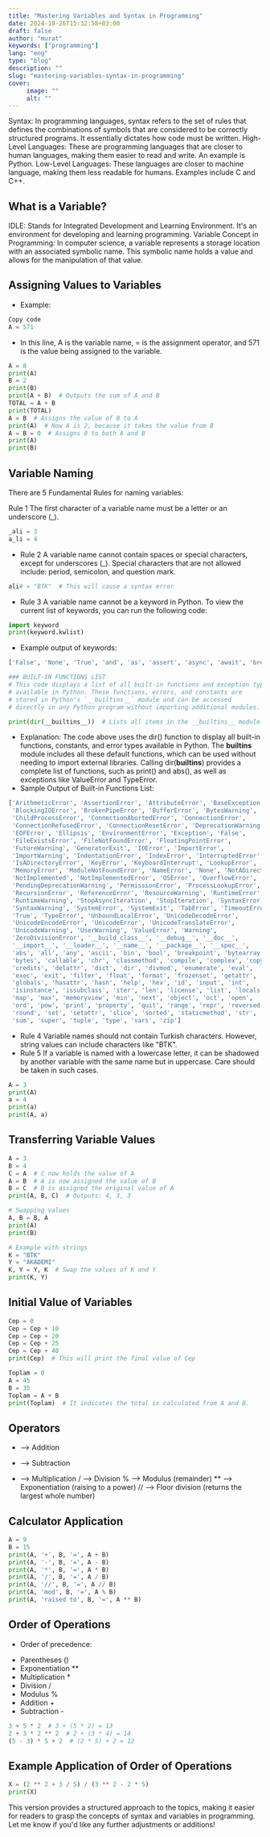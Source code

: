 ```yaml
---
title: "Mastering Variables and Syntax in Programming"
date: 2024-10-26T15:32:58+03:00
draft: false
author: "murat"
keywords: ["programming"]
lang: "eng"
type: "blog"
description: ""
slug: "mastering-variables-syntax-in-programming"
cover:
     image: ""
     alt: ""
---
```


Syntax: In programming languages, syntax refers to the set of rules that defines the combinations of symbols that are considered to be correctly structured programs. It essentially dictates how code must be written.
High-Level Languages: These are programming languages that are closer to human languages, making them easier to read and write. An example is Python.
Low-Level Languages: These languages are closer to machine language, making them less readable for humans. Examples include C and C++.

## What is a Variable? 
IDLE: Stands for Integrated Development and Learning Environment. It's an environment for developing and learning programming.
Variable Concept in Programming: In computer science, a variable represents a storage location with an associated symbolic name. This symbolic name holds a value and allows for the manipulation of that value.

## Assigning Values to Variables
* Example:
```python
Copy code
A = 571
```
* In this line, A is the variable name, = is the assignment operator, and 571 is the value being assigned to the variable.

```python
A = 8
print(A)
B = 2
print(B)
print(A + B)  # Outputs the sum of A and B
TOTAL = A + B
print(TOTAL)
A = B  # Assigns the value of B to A
print(A)  # Now A is 2, because it takes the value from B
A = B = 0  # Assigns 0 to both A and B
print(A)
print(B)
```
## Variable Naming 
There are 5 Fundamental Rules for naming variables:

Rule 1
The first character of a variable name must be a letter or an underscore (_).
```python
_ali = 3
a_li = 4

```
* Rule 2
A variable name cannot contain spaces or special characters, except for underscores (_).
Special characters that are not allowed include: period, semicolon, and question mark.
```python
ali# = "BTK"  # This will cause a syntax error
```
* Rule 3
A variable name cannot be a keyword in Python.
To view the current list of keywords, you can run the following code:
```python
import keyword
print(keyword.kwlist)

```
* Example output of keywords:

```python
['False', 'None', 'True', 'and', 'as', 'assert', 'async', 'await', 'break', 'class', ...]

```
```python
### BUILT-IN FUNCTIONS LIST
# This code displays a list of all built-in functions and exception types 
# available in Python. These functions, errors, and constants are 
# stored in Python's `__builtins__` module and can be accessed 
# directly in any Python program without importing additional modules.

print(dir(__builtins__))  # Lists all items in the __builtins__ module.


```
* Explanation: The code above uses the dir() function to display all built-in functions, constants, and error types available in Python. The __builtins__ module includes all these default functions, which can be used without needing to import external libraries. Calling dir(__builtins__) provides a complete list of functions, such as print() and abs(), as well as exceptions like ValueError and TypeError.
* Sample Output of Built-in Functions List:

```python
['ArithmeticError', 'AssertionError', 'AttributeError', 'BaseException', 
 'BlockingIOError', 'BrokenPipeError', 'BufferError', 'BytesWarning', 
 'ChildProcessError', 'ConnectionAbortedError', 'ConnectionError', 
 'ConnectionRefusedError', 'ConnectionResetError', 'DeprecationWarning', 
 'EOFError', 'Ellipsis', 'EnvironmentError', 'Exception', 'False', 
 'FileExistsError', 'FileNotFoundError', 'FloatingPointError', 
 'FutureWarning', 'GeneratorExit', 'IOError', 'ImportError', 
 'ImportWarning', 'IndentationError', 'IndexError', 'InterruptedError', 
 'IsADirectoryError', 'KeyError', 'KeyboardInterrupt', 'LookupError', 
 'MemoryError', 'ModuleNotFoundError', 'NameError', 'None', 'NotADirectoryError', 
 'NotImplemented', 'NotImplementedError', 'OSError', 'OverflowError', 
 'PendingDeprecationWarning', 'PermissionError', 'ProcessLookupError', 
 'RecursionError', 'ReferenceError', 'ResourceWarning', 'RuntimeError', 
 'RuntimeWarning', 'StopAsyncIteration', 'StopIteration', 'SyntaxError', 
 'SyntaxWarning', 'SystemError', 'SystemExit', 'TabError', 'TimeoutError', 
 'True', 'TypeError', 'UnboundLocalError', 'UnicodeDecodeError', 
 'UnicodeEncodeError', 'UnicodeError', 'UnicodeTranslateError', 
 'UnicodeWarning', 'UserWarning', 'ValueError', 'Warning', 
 'ZeroDivisionError', '__build_class__', '__debug__', '__doc__', 
 '__import__', '__loader__', '__name__', '__package__', '__spec__', 
 'abs', 'all', 'any', 'ascii', 'bin', 'bool', 'breakpoint', 'bytearray', 
 'bytes', 'callable', 'chr', 'classmethod', 'compile', 'complex', 'copyright', 
 'credits', 'delattr', 'dict', 'dir', 'divmod', 'enumerate', 'eval', 
 'exec', 'exit', 'filter', 'float', 'format', 'frozenset', 'getattr', 
 'globals', 'hasattr', 'hash', 'help', 'hex', 'id', 'input', 'int', 
 'isinstance', 'issubclass', 'iter', 'len', 'license', 'list', 'locals', 
 'map', 'max', 'memoryview', 'min', 'next', 'object', 'oct', 'open', 
 'ord', 'pow', 'print', 'property', 'quit', 'range', 'repr', 'reversed', 
 'round', 'set', 'setattr', 'slice', 'sorted', 'staticmethod', 'str', 
 'sum', 'super', 'tuple', 'type', 'vars', 'zip']

```

* Rule 4
Variable names should not contain Turkish characters. However, string values can include characters like "BTK".
* Rule 5
If a variable is named with a lowercase letter, it can be shadowed by another variable with the same name but in uppercase. Care should be taken in such cases.

```python
A = 3
print(A)
a = 4
print(a)
print(A, a)

```

## Transferring Variable Values 
```python
A = 3
B = 4
C = A  # C now holds the value of A
A = B  # A is now assigned the value of B
B = C  # B is assigned the original value of A
print(A, B, C)  # Outputs: 4, 3, 3

# Swapping values
A, B = B, A
print(A)
print(B)

# Example with strings
K = "BTK"
Y = "AKADEMI"
K, Y = Y, K  # Swap the values of K and Y
print(K, Y)

```

## Initial Value of Variables 
```python
Cep = 0
Cep = Cep + 10
Cep = Cep + 20
Cep = Cep + 25
Cep = Cep + 40
print(Cep)  # This will print the final value of Cep

Toplam = 0
A = 45
B = 35
Toplam = A + B
print(Toplam)  # It indicates the total is calculated from A and B.

```

## Operators 
+ --> Addition
- --> Subtraction
* --> Multiplication
/ --> Division
% --> Modulus (remainder)
** --> Exponentiation (raising to a power)
// --> Floor division (returns the largest whole number)
## Calculator Application 
```python
A = 9
B = 15
print(A, '+', B, '=', A + B)
print(A, '-', B, '=', A - B)
print(A, '*', B, '=', A * B)
print(A, '/', B, '=', A / B)
print(A, '//', B, '=', A // B)
print(A, 'mod', B, '=', A % B)
print(A, 'raised to', B, '=', A ** B)

```
## Order of Operations 
* Order of precedence:
- Parentheses ()
- Exponentiation **
- Multiplication *
- Division /
- Modulus %
- Addition +
- Subtraction -

```python
3 + 5 * 2  # 3 + (5 * 2) = 13
2 + 3 * 2 ** 2  # 2 + (3 * 4) = 14
(5 - 3) * 5 + 2  # (2 * 5) + 2 = 12

```
## Example Application of Order of Operations 
```python
X = (2 ** 2 + 3 / 5) / (3 ** 2 - 2 * 5)
print(X)

```
This version provides a structured approach to the topics, making it easier for readers to grasp the concepts of syntax and variables in programming. Let me know if you'd like any further adjustments or additions!








